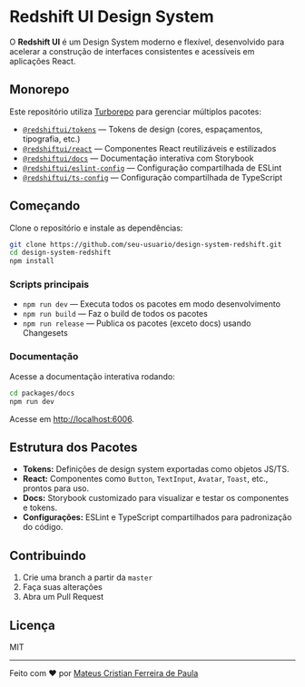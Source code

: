 # Redshift UI Design System

O **Redshift UI** é um Design System moderno e flexível, desenvolvido para acelerar a construção de interfaces consistentes e acessíveis em aplicações React.

## Monorepo

Este repositório utiliza [Turborepo](https://turbo.build/) para gerenciar múltiplos pacotes:

- [`@redshiftui/tokens`](packages/tokens) — Tokens de design (cores, espaçamentos, tipografia, etc.)
- [`@redshiftui/react`](packages/react) — Componentes React reutilizáveis e estilizados
- [`@redshiftui/docs`](packages/docs) — Documentação interativa com Storybook
- [`@redshiftui/eslint-config`](packages/eslint-config) — Configuração compartilhada de ESLint
- [`@redshiftui/ts-config`](packages/ts-config) — Configuração compartilhada de TypeScript

## Começando

Clone o repositório e instale as dependências:

```sh
git clone https://github.com/seu-usuario/design-system-redshift.git
cd design-system-redshift
npm install
```

### Scripts principais

- `npm run dev` — Executa todos os pacotes em modo desenvolvimento
- `npm run build` — Faz o build de todos os pacotes
- `npm run release` — Publica os pacotes (exceto docs) usando Changesets

### Documentação

Acesse a documentação interativa rodando:

```sh
cd packages/docs
npm run dev
```

Acesse em [http://localhost:6006](http://localhost:6006).

## Estrutura dos Pacotes

- **Tokens:** Definições de design system exportadas como objetos JS/TS.
- **React:** Componentes como `Button`, `TextInput`, `Avatar`, `Toast`, etc., prontos para uso.
- **Docs:** Storybook customizado para visualizar e testar os componentes e tokens.
- **Configurações:** ESLint e TypeScript compartilhados para padronização do código.

## Contribuindo

1. Crie uma branch a partir da `master`
2. Faça suas alterações
3. Abra um Pull Request

## Licença

MIT

---

Feito com ❤️ por [Mateus Cristian Ferreira de Paula](https://github.com/seu-usuario)
